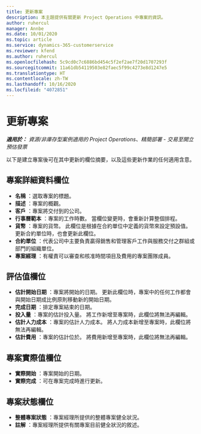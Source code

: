 ```yaml
---
title: 更新專案
description: 本主題提供有關更新 Project Operations 中專案的資訊。
author: ruhercul
manager: Annbe
ms.date: 10/01/2020
ms.topic: article
ms.service: dynamics-365-customerservice
ms.reviewer: kfend
ms.author: ruhercul
ms.openlocfilehash: 5c9cd0c7c6886bd454c5f2ef2ae7f20d1707293f
ms.sourcegitcommit: 11a61db54119503e82faec5f99c4273e8d1247e5
ms.translationtype: HT
ms.contentlocale: zh-TW
ms.lasthandoff: 10/16/2020
ms.locfileid: "4072851"
---
```

# <a name="update-a-project"></a>更新專案

_**適用於：** 資源/非庫存型案例適用的 Project Operations、精簡部署 - 交易至開立預估發票_

以下是建立專案後可在其中更新的欄位摘要，以及這些更新作業的任何適用含意。

## <a name="project-detail-fields"></a>專案詳細資料欄位

- **名稱** ：選取專案的標題。
- **描述** ：專案的概觀。
- **客戶** ：專案將交付到的公司。
- **行事曆範本** ：專案的工作時數。 當欄位變更時，會重新計算整個排程。
- **貨幣** ：專案的貨幣。 此欄位是根據在合約單位中定義的貨幣來設定預設值。 更新合約單位時，也會更新此欄位。
- **合約單位** ：代表公司中主要負責贏得銷售和管理客戶工作與服務交付之群組或部門的組織單位。 
- **專案經理** ：有權責可以審查和核准時間項目及費用的專案團隊成員。

## <a name="estimate-fields"></a>評估值欄位

- **估計開始日期** ：專案將開始的日期。 更新此欄位時，專案中的任何工作都會與開始日期成比例原則移動新的開始日期。
- **完成日期** ：排定專案結束的日期。
- **投入量** ：專案的估計投入量。 將工作新增至專案時，此欄位將無法再編輯。
- **估計人力成本** ：專案的估計人力成本。 將人力成本新增至專案時，此欄位將無法再編輯。
- **估計費用** ：專案的估計位於。 將費用新增至專案時，此欄位將無法再編輯。

## <a name="project-actual-fields"></a>專案實際值欄位
- **實際開始** ：專案開始的日期。
- **實際完成** ：可在專案完成時進行更新。

## <a name="project-status-fields"></a>專案狀態欄位

- **整體專案狀態** ：專案經理所提供的整體專案健全狀況。
- **註解** ：專案經理所提供有關專案目前健全狀況的敘述。

